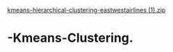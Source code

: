 [kmeans-hierarchical-clustering-eastwestairlines (1).zip](https://github.com/Manojom/-Kmeans-Clustering./files/7062127/kmeans-hierarchical-clustering-eastwestairlines.1.zip)
# -Kmeans-Clustering.

